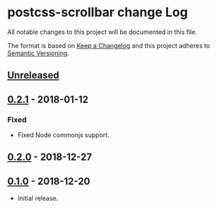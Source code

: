# postcss-scrollbar change Log

All notable changes to this project will be documented in this file.

The format is based on [Keep a Changelog](http://keepachangelog.com/)
and this project adheres to [Semantic Versioning](http://semver.org/).

## [Unreleased]

## [0.2.1] - 2018-01-12
### Fixed
  * Fixed Node commonjs support.

## [0.2.0] - 2018-12-27
## [0.1.0] - 2018-12-20
- Initial release.

[unreleased]: https://github.com/pascalduez/postcss-scrollbar/compare/0.2.1...HEAD
[0.2.1]: https://github.com/pascalduez/postcss-scrollbar/releases/tag/0.2.1
[0.2.0]: https://github.com/pascalduez/postcss-scrollbar/releases/tag/0.2.0
[0.1.0]: https://github.com/pascalduez/postcss-scrollbar/releases/tag/0.1.0
